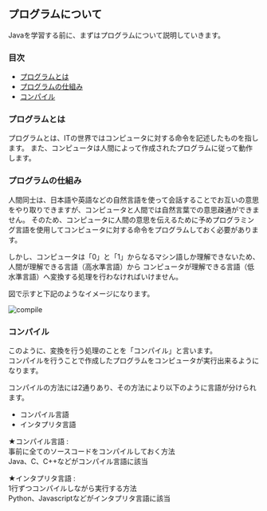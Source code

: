 ## プログラムについて
Javaを学習する前に、まずはプログラムについて説明していきます。

### 目次
* [プログラムとは](#sec1)
* [プログラムの仕組み](#sec2)
* [コンパイル](#sec3)

### <a name="sec1"></a>プログラムとは
プログラムとは、ITの世界ではコンピュータに対する命令を記述したものを指します。
また、コンピュータは人間によって作成されたプログラムに従って動作します。

### <a name="sec2"></a>プログラムの仕組み
人間同士は、日本語や英語などの自然言語を使って会話することでお互いの意思をやり取りできますが、コンピュータと人間では自然言葉での意思疎通ができません。
そのため、コンピュータに人間の意思を伝えるために予めプログラミング言語を使用してコンピュータに対する命令をプログラムしておく必要があります。

しかし、コンピュータは「0」と「1」からなるマシン語しか理解できないため、人間が理解できる言語（高水準言語）から
コンピュータが理解できる言語（低水準言語）へ変換する処理を行わなければいけません。

図で示すと下記のようなイメージになります。

![compile](https://user-images.githubusercontent.com/32017808/37837197-f27d0ba6-2ef7-11e8-9e16-5a247c8bc180.png)


### <a name="sec3"></a>コンパイル
このように、変換を行う処理のことを「コンパイル」と言います。  
コンパイルを行うことで作成したプログラムをコンピュータが実行出来るようになります。

コンパイルの方法には2通りあり、その方法により以下のように言語が分けられます。
* コンパイル言語
* インタプリタ言語


★コンパイル言語 :    
    事前に全てのソースコードをコンパイルしておく方法    
    Java、C、C++などがコンパイル言語に該当


★インタプリタ言語 :    
    1行ずつコンパイルしながら実行する方法    
    Python、Javascriptなどがインタプリタ言語に該当









